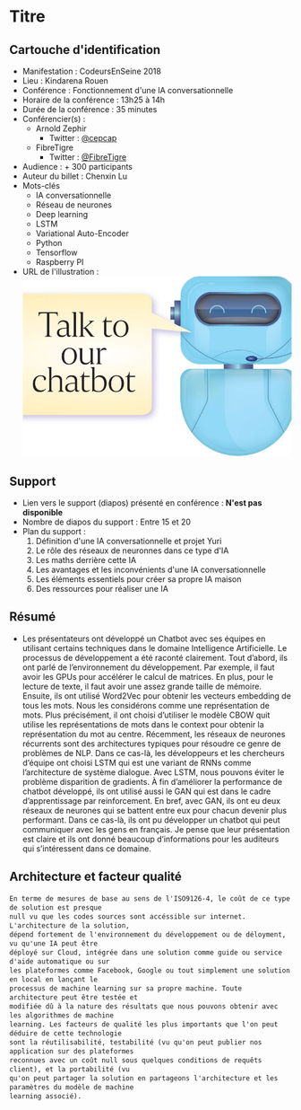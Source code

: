 # Titre

## Cartouche d'identification

 - Manifestation : CodeursEnSeine 2018
 - Lieu : Kindarena Rouen
 - Conférence : Fonctionnement d'une IA conversationnelle
 - Horaire de la conférence : 13h25 à 14h
 - Durée de la conférence : 35 minutes
 - Conférencier(s) :
    - Arnold Zephir
        - Twitter : [@cepcap](https://twitter.com/cepcam)
    - FibreTigre
        - Twitter : [@FibreTigre](https://twitter.com/FibreTigre)
 - Audience : + 300 participants
 - Auteur du billet : Chenxin Lu
 - Mots-clés
    - IA conversationnelle
    - Réseau de neurones
    - Deep learning
    - LSTM
    - Variational Auto-Encoder
    - Python
    - Tensorflow
    - Raspberry PI
 - URL de l'illustration : ![](st_20180805_jlife05_4187120.jpg)

## Support
 - Lien vers le support (diapos) présenté en conférence : **N'est pas disponible**
 - Nombre de diapos du support : Entre 15 et 20
 - Plan du support :
    1. Définition d'une IA conversationnelle et projet Yuri
    2. Le rôle des réseaux de neuronnes dans ce type d'IA
    3. Les maths derrière cette IA
    4. Les avantages et les inconvénients d'une IA conversationnelle
    5. Les éléments essentiels pour créer sa propre IA maison
    6. Des ressources pour réaliser une IA

## Résumé
- Les présentateurs ont développé un Chatbot avec ses équipes en utilisant certains techniques dans
    le domaine Intelligence Artificielle. Le processus de développement a été raconté clairement. 
    Tout d’abord, ils ont parlé de l’environnement du développement. Par exemple, il faut avoir les 
    GPUs pour accélérer le calcul de matrices. En plus, pour le lecture de texte, il faut avoir une 
    assez grande taille de mémoire. Ensuite, ils ont utilisé Word2Vec pour obtenir les vecteurs 
    embedding de tous les mots. Nous les considérons comme une représentation de mots. Plus précisément,
    il ont choisi d’utiliser le modèle CBOW quit utilise les représentations de mots dans le context 
    pour obtenir la représentation du mot au centre. Récemment, les réseaux de neurones récurrents 
    sont des architectures typiques pour résoudre ce genre de problèmes de NLP. Dans ce cas-là, 
    les développeurs et les chercheurs d’équipe ont choisi LSTM qui est une variant de RNNs comme
    l’architecture de système dialogue. Avec LSTM, nous pouvons éviter le problème disparition de 
    gradients.  À fin d’améliorer la performance de chatbot développé, ils ont utilisé aussi le GAN 
    qui est dans le cadre d’apprentissage par reinforcement. En bref, avec GAN, ils ont eu deux 
    réseaux de neurones qui se battent entre eux pour chacun devenir plus performant. Dans ce cas-là,
    ils ont pu développer un chatbot qui peut communiquer avec les gens en français. Je pense que 
    leur présentation est claire et ils ont donné beaucoup d’informations pour les auditeurs qui
    s’intéressent dans ce domaine. 

## Architecture et facteur qualité
    En terme de mesures de base au sens de l'ISO9126-4, le coût de ce type de solution est presque 
    null vu que les codes sources sont accéssible sur internet. L'architecture de la solution, 
    dépend fortement de l'environnement du développement ou de déloyment, vu qu'une IA peut être 
    déployé sur Cloud, intégrée dans une solution comme guide ou service d'aide automatique ou sur
    les plateformes comme Facebook, Google ou tout simplement une solution en local en lançant le 
    processus de machine learning sur sa propre machine. Toute architecture peut être testée et 
    modifiée dû à la nature des résultats que nous pouvons obtenir avec les algorithmes de machine 
    learning. Les facteurs de qualité les plus importants que l'on peut déduire de cette technologie
    sont la réutilisabilité, testabilité (vu qu'on peut publier nos application sur des plateformes
    reconnues avec un coût null sous quelques conditions de requêts client), et la portabilité (vu 
    qu'on peut partager la solution en partageons l'architecture et les paramètres du modèle de machine 
    learning associé).
